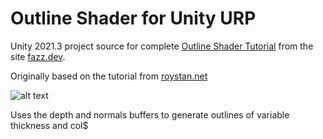 # Outline Shader for Unity URP
Unity 2021.3 project source for complete [Outline Shader
Tutorial](https://fazz.dev/articles/urp-outline-shader) from the site
[fazz.dev](https://fazz.dev/).

Originally based on the tutorial from [roystan.net](https://roystan.net)

![alt text](https://i.imgur.com/wWU7Q6d.png)

Uses the depth and normals buffers to generate outlines of variable thickness and col$
